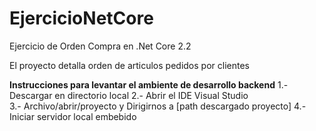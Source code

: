 # EjercicioNetCore
Ejercicio de Orden Compra en .Net Core 2.2

El proyecto detalla orden de articulos pedidos por clientes

**Instrucciones para levantar el ambiente de desarrollo backend**
1.- Descargar en directorio local
2.- Abrir el IDE Visual Studio  
3.- Archivo/abrir/proyecto y Dirigirnos a [path descargado proyecto]
4.- Iniciar servidor local embebido